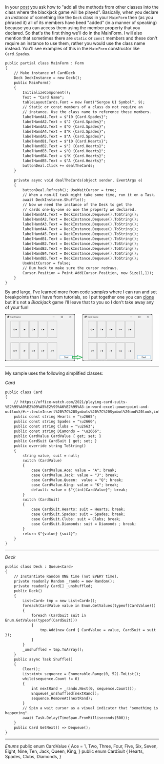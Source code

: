 In your [post](https://stackoverflow.com/q/74744618/5438626) you ask how to "add all the methods from other classes into the class where the blackjack game will be played". Basically, when you declare an _instance_ of something like the `Deck` class in your `MainForm` then (as you phrased it) all of its members have beed "added" (in a manner of speaking) because you can access them using the member property that you declared. So that's the first thing we'll do in the MainForm. I will also mention that sometimes there are `static` or `const` members and these don't require an instance to use them, rather you would use the class name instead. You'll see examples of this in the `MainForm` constructor like `Card.Spades`.

    public partial class MainForm : Form
    {
        // Make instance of CardDeck
        Deck DeckInstance = new Deck();
        public MainForm()
        {
            InitializeComponent();
            Text = "Card Game";
            tableLayoutCards.Font = new Font("Sergoe UI Symbol", 9);
            // Static or const members of a class do not require an
            // instance. Use the class name to reference these members.
            labelHandA1.Text = $"10 {Card.Spades}";
            labelHandA2.Text = $"J {Card.Spades}";
            labelHandA3.Text = $"Q {Card.Spades}";
            labelHandA4.Text = $"K {Card.Spades}";
            labelHandA5.Text = $"A {Card.Spades}";
            labelHandB1.Text = $"10 {Card.Hearts}";
            labelHandB2.Text = $"J {Card.Hearts}";
            labelHandB3.Text = $"Q {Card.Hearts}";
            labelHandB4.Text = $"K {Card.Hearts}";
            labelHandB5.Text = $"A {Card.Hearts}";
            buttonDeal.Click += dealTheCards;
        }

        private async void dealTheCards(object sender, EventArgs e)
        {
            buttonDeal.Refresh(); UseWaitCursor = true;
            // When a non-UI task might take some time, run it on a Task.
            await DeckInstance.Shuffle();
            // Now we need the instance of the Desk to get the
            // cards one-by-one so use the property we declared.
            labelHandA1.Text = DeckInstance.Dequeue().ToString();
            labelHandA2.Text = DeckInstance.Dequeue().ToString();
            labelHandA3.Text = DeckInstance.Dequeue().ToString();
            labelHandA4.Text = DeckInstance.Dequeue().ToString();
            labelHandA5.Text = DeckInstance.Dequeue().ToString();
            labelHandB1.Text = DeckInstance.Dequeue().ToString();
            labelHandB2.Text = DeckInstance.Dequeue().ToString();
            labelHandB3.Text = DeckInstance.Dequeue().ToString();
            labelHandB4.Text = DeckInstance.Dequeue().ToString();
            labelHandB5.Text = DeckInstance.Dequeue().ToString();
            UseWaitCursor = false;
            // Dum hack to make sure the cursor redraws.
            Cursor.Position = Point.Add(Cursor.Position, new Size(1,1));
        }
    }


By and large, I've learned more from code _samples_ where I can run and set breakpoints than I have from tutorials, so I put together one you can [clone](https://github.com/IVSoftware/card-game-00.git) but it's not a _Blackjack_ game I'll leave that to you so I don't take away any of your fun!

![screenshot](https://github.com/IVSoftware/card-game-00/blob/master/card-game-00/Screenshots/screenshot.png)

***
My sample uses the following simplified classes:

*Card*

    public class Card
    {
        // https://office-watch.com/2021/playing-card-suits-%E2%99%A0%E2%99%A5%E2%99%A6%E2%99%A3-in-word-excel-powerpoint-and-outlook/#:~:text=Insert%20%7C%20Symbols%20%7C%20Symbol%20and%20look,into%20the%20character%20code%20box.
        public const string Hearts = "\u2665";
        public const string Spades = "\u2660";
        public const string Clubs = "\u2663";
        public const string Diamonds = "\u2666";
        public CardValue CardValue { get; set; }
        public CardSuit CardSuit { get; set; }
        public override string ToString()
        {
            string value, suit = null;
            switch (CardValue)
            {
                case CardValue.Ace: value = "A"; break;
                case CardValue.Jack: value = "J"; break;
                case CardValue.Queen:  value = "Q"; break;
                case CardValue.King: value = "K"; break;
                default: value = $"{(int)CardValue}"; break;
            }
            switch (CardSuit)
            {
                case CardSuit.Hearts: suit = Hearts; break;
                case CardSuit.Spades: suit = Spades; break;
                case CardSuit.Clubs: suit = Clubs; break;
                case CardSuit.Diamonds: suit = Diamonds ; break;
            }
            return $"{value} {suit}";
        }
    }

***
*Deck*

    public class Deck : Queue<Card>
    {
        // Instantiate Random ONE time (not EVERY time).
        private readonly Random _rando = new Random();
        private readonly Card[] _unshuffled;
        public Deck()
        {
            List<Card> tmp = new List<Card>();
            foreach(CardValue value in Enum.GetValues(typeof(CardValue)))
            {
                foreach (CardSuit suit in Enum.GetValues(typeof(CardSuit)))
                {
                    tmp.Add(new Card { CardValue = value, CardSuit = suit });
                }
            }
            _unshuffled = tmp.ToArray();
        }
        public async Task Shuffle()
        {
            Clear();
            List<int> sequence = Enumerable.Range(0, 52).ToList();
            while(sequence.Count != 0)
            {
                int nextRand = _rando.Next(0, sequence.Count());
                Enqueue(_unshuffled[nextRand]);
                sequence.RemoveAt(nextRand);
            }
            // Spin a wait cursor as a visual indicator that "something is happening".
            await Task.Delay(TimeSpan.FromMilliseconds(500)); 
        }
        public Card GetNext() => Dequeue();
    }

***
*Enums*
    public enum CardValue
    {
        Ace = 1,
        Two,
        Three,
        Four,
        Five,
        Six,
        Seven,
        Eight,
        Nine,
        Ten,
        Jack,
        Queen,
        King,
    }
    public enum CardSuit
    {
        Hearts,
        Spades,
        Clubs,
        Diamonds,
    }
